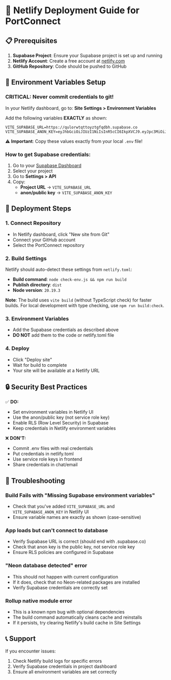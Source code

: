 # 🚀 Netlify Deployment Guide for PortConnect

## 📋 Prerequisites

1. **Supabase Project**: Ensure your Supabase project is set up and running
2. **Netlify Account**: Create a free account at [netlify.com](https://netlify.com)
3. **GitHub Repository**: Code should be pushed to GitHub

## 🔧 Environment Variables Setup

### **CRITICAL**: Never commit credentials to git!

In your Netlify dashboard, go to:
**Site Settings > Environment Variables**

Add the following variables **EXACTLY** as shown:

```
VITE_SUPABASE_URL=https://qulorwtqttoyztgfqdbh.supabase.co
VITE_SUPABASE_ANON_KEY=eyJhbGciOiJIUzI1NiIsInR5cCI6IkpXVCJ9.eyJpc3MiOiJzdXBhYmFzZSIsInJlZiI6InF1bG9yd3RxdHRveXp0Z2ZxZGJoIiwicm9sZSI6ImFub24iLCJpYXQiOjE3NTEwNTAwMjgsImV4cCI6MjA2NjYyNjAyOH0.LFk8MEctOLGC3hKkQ96hesokWFfx70T_CTZg9eTNDJI
```

⚠️ **Important**: Copy these values exactly from your local `.env` file!

### How to get Supabase credentials:

1. Go to your [Supabase Dashboard](https://supabase.com/dashboard)
2. Select your project
3. Go to **Settings > API**
4. Copy:
   - **Project URL** → `VITE_SUPABASE_URL`
   - **anon/public key** → `VITE_SUPABASE_ANON_KEY`

## 🚀 Deployment Steps

### 1. Connect Repository
- In Netlify dashboard, click "New site from Git"
- Connect your GitHub account
- Select the PortConnect repository

### 2. Build Settings
Netlify should auto-detect these settings from `netlify.toml`:
- **Build command**: `node check-env.js && npm run build`
- **Publish directory**: `dist`
- **Node version**: `20.19.3`

**Note**: The build uses `vite build` (without TypeScript check) for faster builds.
For local development with type checking, use `npm run build:check`.

### 3. Environment Variables
- Add the Supabase credentials as described above
- **DO NOT** add them to the code or netlify.toml file

### 4. Deploy
- Click "Deploy site"
- Wait for build to complete
- Your site will be available at a Netlify URL

## 🔒 Security Best Practices

✅ **DO:**
- Set environment variables in Netlify UI
- Use the anon/public key (not service role key)
- Enable RLS (Row Level Security) in Supabase
- Keep credentials in Netlify environment variables

❌ **DON'T:**
- Commit .env files with real credentials
- Put credentials in netlify.toml
- Use service role keys in frontend
- Share credentials in chat/email

## 🐛 Troubleshooting

### Build Fails with "Missing Supabase environment variables"
- Check that you've added `VITE_SUPABASE_URL` and `VITE_SUPABASE_ANON_KEY` in Netlify UI
- Ensure variable names are exactly as shown (case-sensitive)

### App loads but can't connect to database
- Verify Supabase URL is correct (should end with .supabase.co)
- Check that anon key is the public key, not service role key
- Ensure RLS policies are configured in Supabase

### "Neon database detected" error
- This should not happen with current configuration
- If it does, check that no Neon-related packages are installed
- Verify Supabase credentials are correctly set

### Rollup native module error
- This is a known npm bug with optional dependencies
- The build command automatically cleans cache and reinstalls
- If it persists, try clearing Netlify's build cache in Site Settings

## 📞 Support

If you encounter issues:
1. Check Netlify build logs for specific errors
2. Verify Supabase credentials in project dashboard
3. Ensure all environment variables are set correctly
